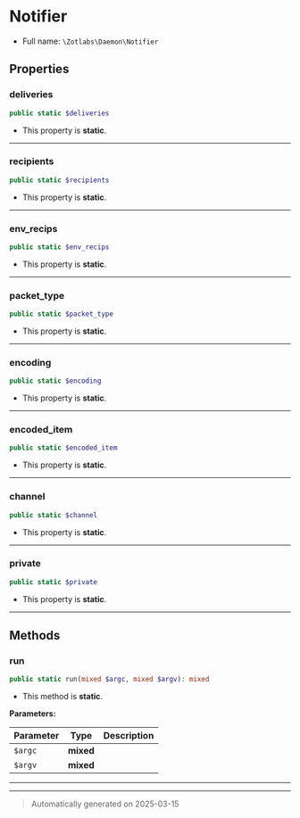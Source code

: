 
# Notifier





* Full name: `\Zotlabs\Daemon\Notifier`



## Properties


### deliveries



```php
public static $deliveries
```



* This property is **static**.


***

### recipients



```php
public static $recipients
```



* This property is **static**.


***

### env_recips



```php
public static $env_recips
```



* This property is **static**.


***

### packet_type



```php
public static $packet_type
```



* This property is **static**.


***

### encoding



```php
public static $encoding
```



* This property is **static**.


***

### encoded_item



```php
public static $encoded_item
```



* This property is **static**.


***

### channel



```php
public static $channel
```



* This property is **static**.


***

### private



```php
public static $private
```



* This property is **static**.


***

## Methods


### run



```php
public static run(mixed $argc, mixed $argv): mixed
```



* This method is **static**.




**Parameters:**

| Parameter | Type | Description |
|-----------|------|-------------|
| `$argc` | **mixed** |  |
| `$argv` | **mixed** |  |





***


***
> Automatically generated on 2025-03-15
